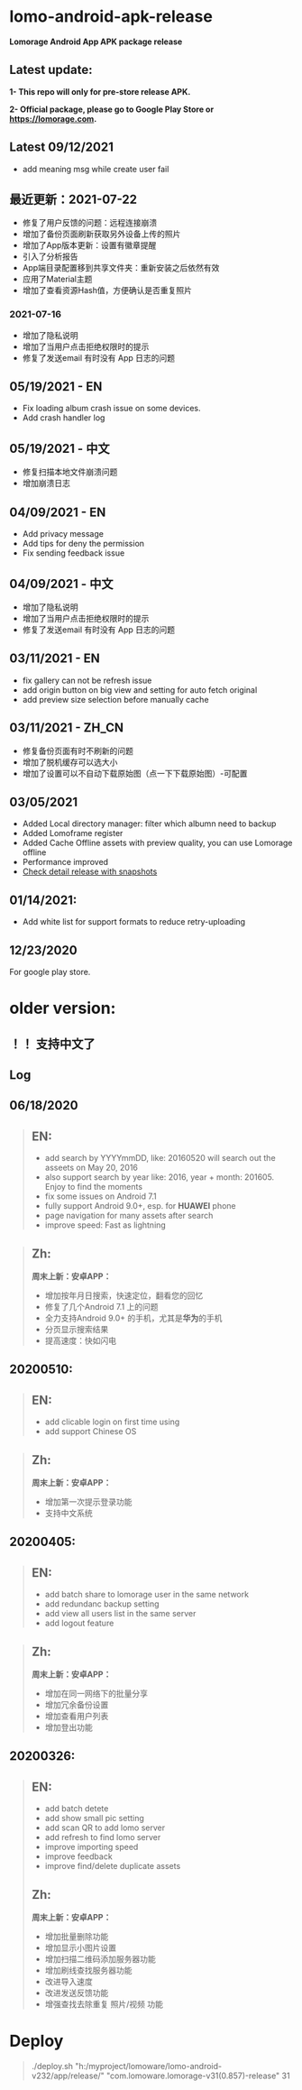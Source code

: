 # lomo-android-apk-release
**Lomorage Android App APK package release**
## Latest update:
**1- This repo will only for pre-store release APK.**

**2- Official package, please go to Google Play Store or https://lomorage.com.**



## Latest 09/12/2021
- add meaning msg while create user fail


## 最近更新：2021-07-22

- 修复了用户反馈的问题：远程连接崩溃
- 增加了备份页面刷新获取另外设备上传的照片
- 增加了App版本更新：设置有徽章提醒
- 引入了分析报告
- App端目录配置移到共享文件夹：重新安装之后依然有效
- 应用了Material主题
- 增加了查看资源Hash值，方便确认是否重复照片

### 2021-07-16
- 增加了隐私说明
- 增加了当用户点击拒绝权限时的提示
- 修复了发送email 有时没有 App 日志的问题




## 05/19/2021 - EN
- Fix loading album crash issue on some devices.
- Add crash handler log

## 05/19/2021 - 中文
- 修复扫描本地文件崩溃问题
- 增加崩溃日志


## 04/09/2021 - EN
- Add privacy message
- Add tips for deny the permission
- Fix sending feedback issue

## 04/09/2021 - 中文
- 增加了隐私说明
- 增加了当用户点击拒绝权限时的提示
- 修复了发送email 有时没有 App 日志的问题
## 03/11/2021 - EN

- fix gallery can not be refresh issue
- add origin button on big view and setting for auto fetch original
- add preview size selection before manually cache

## 03/11/2021 - ZH_CN

- 修复备份页面有时不刷新的问题
- 增加了脱机缓存可以选大小
- 增加了设置可以不自动下载原始图（点一下下载原始图）-可配置



## 03/05/2021
- Added Local directory manager: filter which albumn need to backup
- Added Lomoframe register
- Added Cache Offline assets with preview quality, you can use Lomorage offline
- Performance improved
- [Check detail release with snapshots](./release20210305.md)




## 01/14/2021:
- Add white list for support formats to reduce retry-uploading


## 12/23/2020
For google play store.

# older version:

## ！！ 支持中文了

## Log

## 06/18/2020
> ## EN:
> - add search by YYYYmmDD, like: 20160520 will search out the asseets on May 20, 2016
> - also support search by year like: 2016, year + month: 201605. Enjoy to find the moments
> - fix some issues on Android 7.1
> - fully support Android 9.0+, esp. for **HUAWEI** phone
> - page navigation for many assets after search
> - improve speed: Fast as lightning

> ## Zh:
> **周末上新：安卓APP：**
> - 增加按年月日搜索，快速定位，翻看您的回忆
> - 修复了几个Android 7.1 上的问题
> - 全力支持Android 9.0+ 的手机，尤其是**华为**的手机
> - 分页显示搜索结果
> - 提高速度：快如闪电

## 20200510:
> ## EN:
>  - add clicable login on first time using
>  - add support Chinese OS

> ## Zh:
> **周末上新：安卓APP：**
> - 增加第一次提示登录功能
> - 支持中文系统



## 20200405: 
> ## EN:
>  - add batch share to lomorage user in the same network 
>  - add redundanc backup setting
>  - add view all users list in the same server
>  - add logout feature

> ## Zh:
> **周末上新：安卓APP：**
> - 增加在同一网络下的批量分享
> - 增加冗余备份设置
> - 增加查看用户列表
> - 增加登出功能

## 20200326: 
> ## EN:
>  - add batch detete 
>  - add show small pic setting
>  - add scan QR to add lomo server
>  - add refresh to find lomo server
>  - improve importing speed
>  - improve feedback
>  - improve find/delete duplicate assets
> ## Zh:
> **周末上新：安卓APP：**
> - 增加批量删除功能
> - 增加显示小图片设置
> - 增加扫描二维码添加服务器功能
> - 增加刷线查找服务器功能
> - 改进导入速度
> - 改进发送反馈功能
> - 增强查找去除重复 照片/视频 功能

# Deploy


> ./deploy.sh "h:/myproject/lomoware/lomo-android-v232/app/release/" "com.lomoware.lomorage-v31(0.857)-release" 31
